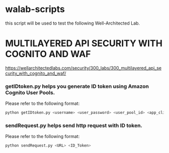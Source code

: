# walab-scripts
this script will be used to test the following Well-Architected Lab.

# MULTILAYERED API SECURITY WITH COGNITO AND WAF
https://wellarchitectedlabs.com/security/300_labs/300_multilayered_api_security_with_cognito_and_waf/

### getIDtoken.py helps you generate ID token using Amazon Cognito User Pools.

Please refer to the following format:
```sh
python getIDtoken.py <username> <user_password> <user_pool_id> <app_client_id> <app_client_secret>
```


### sendRequest.py helps send http request with ID token.

Please refer to the following format:
```sh
python sendRequest.py <URL> <ID_Token>
```
